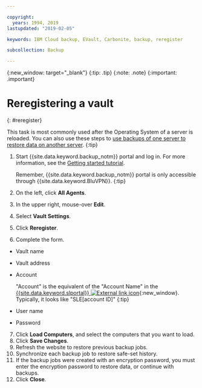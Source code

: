 ```yaml
---

copyright:
  years: 1994, 2019
lastupdated: "2019-02-05"

keywords: IBM Cloud backup, EVault, Carbonite, backup, reregister

subcollection: Backup

---
```

{:new_window: target="_blank"}
{:tip: .tip}
{:note: .note}
{:important: .important}

# Reregistering a vault
{: #reregister}

This task is most commonly used after the Operating System of a server is reloaded. You can also use these steps to [use backups of one server to restore data on another server](/docs/infrastructure/Backup?topic=Backup-restorefromotherVSI).
{:tip}

1. Start {{site.data.keyword.backup_notm}} portal and log in. For more information, see the [Getting started tutorial](/docs/infrastructure/Backup?topic=Backup-gettingstarted#gettingstarted).

   Remember, {{site.data.keyword.backup_notm}} portal is only accessible through {{site.data.keyword.BluVPN}}.
   {:tip}
2. On the left, click **All Agents**.
3. In the upper right, mouse-over **Edit**.
4. Select **Vault Settings**.
5. Click **Reregister**.
6. Complete the form.
  - Vault name
  - Vault address
  - Account

    "Account" is the equivalent of the "Account Name" in the [{{site.data.keyword.slportal}} ![External link icon](../../icons/launch-glyph.svg "External link icon")](https://control.softlayer.com/){:new_window}. Typically, it looks like "SLE[account ID]"
    {:tip}
  - User name
  - Password
7. Click **Load Computers**, and select the computers that you want to load.
8. Click **Save Changes**.
9. Refresh the website to restore previous backup jobs.
10. Synchronize each backup job to restore safe-set history.
11. If the backup jobs were created with an encryption password, you must enter the encryption password to restore data, or continue with backups.
12. Click **Close**.
